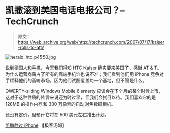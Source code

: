 # 凯撒滚到美国电话电报公司？–TechCrunch

> 原文：<https://web.archive.org/web/http://techcrunch.com/2007/07/17/kaiser-rolls-to-att/>

![herald_htc_p4550.jpg](img/fed1b7c0aedf04ef5a60b00f936b3284.png)

说到[德国人和手机](https://web.archive.org/web/20210124034847/http://crunchgear.com/2007/07/17/apples-iphone-to-germanys-t-mobile/)，今天我们得知 HTC Kaiser 确实要来美国了，感谢 AT & T。为什么运营商霸占了所有的高端手机谁也说不准；我们看到他们用 iPhone 竞争对手稀释他们的高端市场，因为他们试图覆盖每一个基地，但不管是什么。

QWERTY-sliding Windows Mobile 6 smarty 应该会在下个月的某个时候上市，这对于这种性质的传言来说还为时过早，但我们会拭目以待。我们喜欢它的是 128MB 的操作内存和 300 万像素的自动对焦数码相机。

还没有定价，但预计它将在 500 美元左右推出计划。

[凯撒胜过 iPhone](https://web.archive.org/web/20210124034847/http://tomthegeek.blogspot.com/2007/07/cingular-8925-trumps-iphone.html) 【极客汤姆】